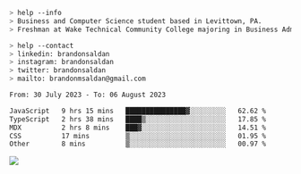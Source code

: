 ````bash
> help --info
> Business and Computer Science student based in Levittown, PA.
> Freshman at Wake Technical Community College majoring in Business Administration.
````

````bash
> help --contact
> linkedin: brandonsaldan
> instagram: brandonsaldan
> twitter: brandonsaldan
> mailto: brandonmsaldan@gmail.com
````

<!--START_SECTION:waka-->

```txt
From: 30 July 2023 - To: 06 August 2023

JavaScript   9 hrs 15 mins   ███████████████▓░░░░░░░░░   62.62 %
TypeScript   2 hrs 38 mins   ████▒░░░░░░░░░░░░░░░░░░░░   17.85 %
MDX          2 hrs 8 mins    ███▓░░░░░░░░░░░░░░░░░░░░░   14.51 %
CSS          17 mins         ▒░░░░░░░░░░░░░░░░░░░░░░░░   01.95 %
Other        8 mins          ▒░░░░░░░░░░░░░░░░░░░░░░░░   00.97 %
```

<!--END_SECTION:waka-->

![](https://komarev.com/ghpvc/?username=brandonsaldan&color=6A8AFF)
